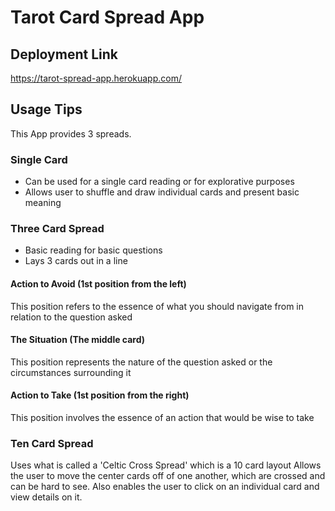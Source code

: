 # Tarot Card Spread App

## Deployment Link
https://tarot-spread-app.herokuapp.com/

## Usage Tips
This App provides 3 spreads.

### Single Card
- Can be used for a single card reading or for explorative purposes
- Allows user to shuffle and draw individual cards and present basic meaning

### Three Card Spread
- Basic reading for basic questions
- Lays 3 cards out in a line

#### Action to Avoid (1st position from the left)
This position refers to the essence of what you should navigate from in relation to the question asked
#### The Situation (The middle card)
This position represents the nature of the question asked or the circumstances surrounding it
#### Action to Take (1st position from the right)
This position involves the essence of an action that would be wise to take

### Ten Card Spread
Uses what is called a 'Celtic Cross Spread' which is a 10 card layout
Allows the user to move the center cards off of one another, which are crossed and can be hard to see.
Also enables the user to click on an individual card and view details on it.
